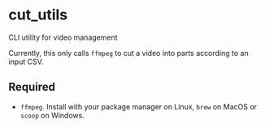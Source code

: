 # cut_utils
CLI utility for video management

Currently, this only calls `ffmpeg` to cut a video into parts according to an input CSV.

## Required

+ `ffmpeg`. Install with your package manager on Linux, `brew` on MacOS or `scoop` on Windows.
